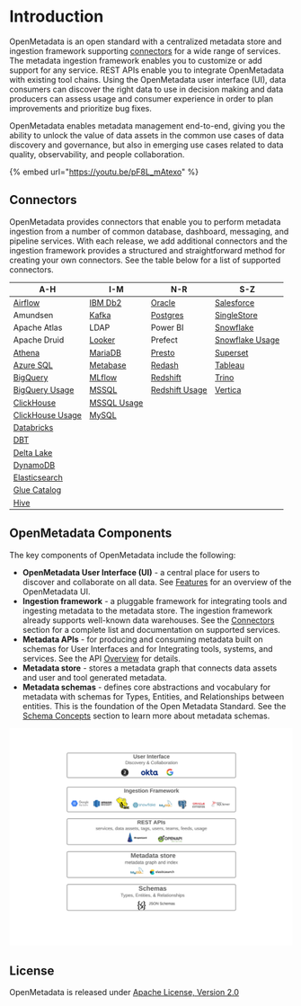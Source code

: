# Introduction

OpenMetadata is an open standard with a centralized metadata store and ingestion framework supporting [connectors](docs/integrations/connectors/) for a wide range of services. The metadata ingestion framework enables you to customize or add support for any service. REST APIs enable you to integrate OpenMetadata with existing tool chains. Using the OpenMetadata user interface (UI), data consumers can discover the right data to use in decision making and data producers can assess usage and consumer experience in order to plan improvements and prioritize bug fixes.

OpenMetadata enables metadata management end-to-end, giving you the ability to unlock the value of data assets in the common use cases of data discovery and governance, but also in emerging use cases related to data quality, observability, and people collaboration.

{% embed url="https://youtu.be/pF8L_mAtexo" %}

## Connectors

OpenMetadata provides connectors that enable you to perform metadata ingestion from a number of common database, dashboard, messaging, and pipeline services. With each release, we add additional connectors and the ingestion framework provides a structured and straightforward method for creating your own connectors. See the table below for a list of supported connectors.

| A-H                                                             | I-M                                                | N-R                                                                | S-Z                                                        |
| --------------------------------------------------------------- | -------------------------------------------------- | ------------------------------------------------------------------ | ---------------------------------------------------------- |
| [Airflow](docs/integrations/airflow/)                           | [IBM Db2](docs/integrations/connectors/ibm-db2.md) | [Oracle](docs/integrations/connectors/mysql-2/)                    | [Salesforce](docs/integrations/connectors/salesforce.md)   |
| Amundsen                                                        | [Kafka](docs/integrations/connectors/kafka.md)     | [Postgres](<docs/integrations/connectors/snowflake/README (1).md>) | [SingleStore](docs/integrations/connectors/singlestore/)   |
| Apache Atlas                                                    | LDAP                                               | Power BI                                                           | [Snowflake](docs/integrations/connectors/snowflake/)       |
| Apache Druid                                                    | [Looker](integrations/connectors/mysql/)           | Prefect                                                            | [Snowflake Usage](docs/integrations/connectors/snowflake/) |
| [Athena](docs/integrations/connectors/athena/)                  | [MariaDB](docs/integrations/connectors/mariadb.md) | [Presto](integrations/connectors/mysql-2-1/)                       | [Superset](integrations/connectors/mysql-3/)               |
| [Azure SQL](docs/integrations/connectors/azure-sql.md)          | [Metabase](integrations/connectors/mysql-1/)       | [Redash](integrations/connectors/mysql-1-2/)                       | [Tableau](docs/integrations/connectors/tableau.md)         |
| [BigQuery](docs/integrations/connectors/bigquery/)              | [MLflow](docs/integrations/connectors/mlflow/)     | [Redshift](docs/integrations/connectors/redshift/)                 | [Trino](docs/integrations/connectors/trino/)               |
| [BigQuery Usage](docs/integrations/connectors/bigquery/)        | [MSSQL](integrations/connectors/mssql-1/)          | [Redshift Usage](docs/integrations/connectors/redshift/)           | [Vertica](docs/integrations/connectors/vertica.md)         |
| [ClickHouse](docs/integrations/connectors/snowflake-2/)         | [MSSQL Usage](integrations/connectors/mssql-1/)    |                                                                    |                                                            |
| [ClickHouse Usage](docs/integrations/connectors/snowflake-2/)   | [MySQL](integrations/connectors/mysql-1-1/)        |                                                                    |                                                            |
| [Databricks](integrations/connectors/databricks/)               |                                                    |                                                                    |                                                            |
| [DBT](data-lineage/dbt-integration/)                            |                                                    |                                                                    |                                                            |
| [Delta Lake](docs/integrations/connectors/delta-lake.md)        |                                                    |                                                                    |                                                            |
| [DynamoDB](docs/integrations/connectors/dynamodb.md)            |                                                    |                                                                    |                                                            |
| [Elasticsearch](docs/integrations/connectors/elastic-search.md) |                                                    |                                                                    |                                                            |
| [Glue Catalog](docs/integrations/connectors/glue-catalog/)      |                                                    |                                                                    |                                                            |
| [Hive](docs/integrations/connectors/hive/)                      |                                                    |                                                                    |                                                            |

## OpenMetadata Components

The key components of OpenMetadata include the following:

* **OpenMetadata User Interface (UI)** - a central place for users to discover and collaborate on all data. See [Features](docs/overview/features.md) for an overview of the OpenMetadata UI.
* **Ingestion framework** - a pluggable framework for integrating tools and ingesting metadata to the metadata store. The ingestion framework already supports well-known data warehouses. See the [Connectors](./#connectors) section for a complete list and documentation on supported services.
* **Metadata APIs** - for producing and consuming metadata built on schemas for User Interfaces and for Integrating tools, systems, and services. See the API [Overview](docs/openmetadata-apis/apis/overview.md) for details.
* **Metadata store** - stores a metadata graph that connects data assets and user and tool generated metadata.
* **Metadata schemas** - defines core abstractions and vocabulary for metadata with schemas for Types, Entities, and Relationships between entities. This is the foundation of the Open Metadata Standard. See the [Schema Concepts](docs/openmetadata-apis/schemas/overview.md) section to learn more about metadata schemas.

![](<.gitbook/assets/openmetadata-overview (1).png>)

## License

OpenMetadata is released under [Apache License, Version 2.0](http://www.apache.org/licenses/LICENSE-2.0)
